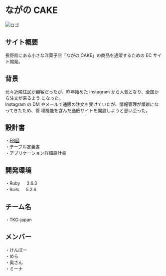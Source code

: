 <h1>ながの CAKE</h1>

![ロゴ](https://user-images.githubusercontent.com/91769651/147318353-0fdb98dc-7a8f-489e-a652-efee85e3646d.png)
<h2>サイト概要</h2>
長野県にある小さな洋菓子店「ながの CAKE」の商品を通販するための EC サイト開発。

<h2>背景</h2>
元々近隣住民が顧客だったが、昨年始めた Instagram から人気となり、全国から注文が来るよう
になった。<br>
Instagram の DM やメールで通販の注文を受けていたが、情報管理が煩雑になってきたため、管
理機能を含んだ通販サイトを開設しようと思い至った。

<h2>設計書</h2>

・[ER図](https://github.com/tkg-japan/nagano_cake/files/7772678/ER.pdf)<br>
・テーブル定義書<br>
・アプリケーション詳細設計書<br>

<h2>開発環境</h2>
・Ruby 　 2.6.3<br>
・Rails 　 5.2.6<br>

<h2>チーム名</h2>
・TKG-japan

<h2>メンバー</h2>
・けんぼー<br>
・めら<br>
・奥さん<br>
・ミーナ
